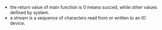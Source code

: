 - the return value of main function is 0  means succed, while other values defined by system.
- a stream is a sequence of characters read from or written to an IO device.
